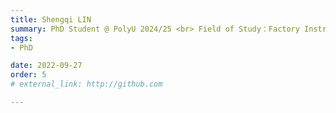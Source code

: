 ```yaml
---
title: Shengqi LIN
summary: PhD Student @ PolyU 2024/25 <br> Field of Study：Factory Instruction System <br> B.E. (Shandong University) <br> M.E. (South China University of Technology)
tags:
- PhD

date: 2022-09-27
order: 5
# external_link: http://github.com

---
```

